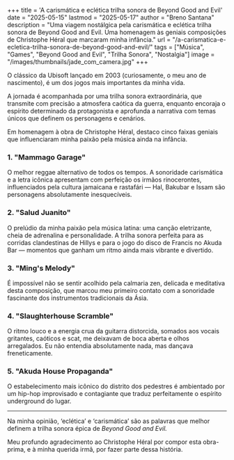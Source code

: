 +++
title = 'A carismática e eclética trilha sonora de Beyond Good and Evil'
date = "2025-05-15"
lastmod = "2025-05-17"
author = "Breno Santana"
description = "Uma viagem nostálgica pela carismática e eclética trilha sonora de Beyond Good and Evil. Uma homenagem às geniais composições de Christophe Héral que marcaram minha infância."
url = "/a-carismatica-e-ecletica-trilha-sonora-de-beyond-good-and-evil/"
tags = ["Música", "Games", "Beyond Good and Evil", "Trilha Sonora", "Nostalgia"]
image = "/images/thumbnails/jade_com_camera.jpg"
+++

O clássico da Ubisoft lançado em 2003 (curiosamente, o meu ano de nascimento), é um dos jogos mais importantes da minha vida.

A jornada é acompanhada por uma trilha sonora extraordinária, que transmite com precisão a atmosfera caótica da guerra, enquanto encoraja o espírito determinado da protagonista e aprofunda a narrativa com temas únicos que definem os personagens e cenários.

Em homenagem à obra de Christophe Héral, destaco cinco faixas geniais que influenciaram minha paixão pela música ainda na infância.

### 1. "Mammago Garage"

O melhor reggae alternativo de todos os tempos. A sonoridade carismática e a letra icônica apresentam com perfeição os irmãos rinocerontes, influenciados pela cultura jamaicana e rastafári — Hal, Bakubar e Issam são personagens absolutamente inesquecíveis.

### 2. "Salud Juanito"

O prelúdio da minha paixão pela música latina: uma canção eletrizante, cheia de adrenalina e personalidade. A trilha sonora perfeita para as corridas clandestinas de Hillys e para o jogo do disco de Francis no Akuda Bar — momentos que ganham um ritmo ainda mais vibrante e divertido.

### 3. "Ming's Melody"

É impossível não se sentir acolhido pela calmaria zen, delicada e meditativa desta composição, que marcou meu primeiro contato com a sonoridade fascinante dos instrumentos tradicionais da Ásia.

### 4. "Slaughterhouse Scramble"

O ritmo louco e a energia crua da guitarra distorcida, somados aos vocais gritantes, caóticos e scat, me deixavam de boca aberta e olhos arregalados. Eu não entendia absolutamente nada, mas dançava freneticamente.

### 5. "Akuda House Propaganda"

O estabelecimento mais icônico do distrito dos pedestres é ambientado por um hip-hop improvisado e contagiante que traduz perfeitamente o espírito underground do lugar.

---

Na minha opinião, ‘eclética’ e ‘carismática’ são as palavras que melhor definem a trilha sonora épica de *Beyond Good and Evil.*

Meu profundo agradecimento ao Christophe Héral por compor esta obra-prima, e à minha querida irmã, por fazer parte dessa história.